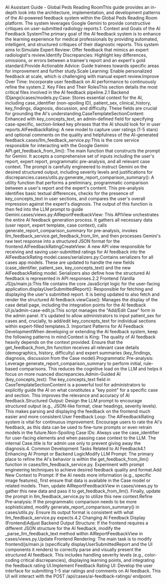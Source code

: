 AI Assistant Guide - Global Peds Reading RoomThis guide provides an in-depth look into the architecture, implementation, and development patterns of the AI-powered feedback system within the Global Peds Reading Room platform. The system leverages Google Gemini to provide constructive critiques on user-submitted radiology reports.1. Context and Goals of the AI Feedback SystemThe primary goal of the AI feedback system is to enhance the learning experience for medical professionals by providing automated, intelligent, and structured critiques of their diagnostic reports. This system aims to:Simulate Expert Review: Offer feedback that mimics an expert radiologist's review.Identify Discrepancies: Highlight key differences, omissions, or errors between a trainee's report and an expert's gold standard.Provide Actionable Advice: Guide trainees towards specific areas for improvement and further study.Scale Learning: Enable personalized feedback at scale, which is challenging with manual expert review.Improve Over Time: Incorporate user feedback on AI performance to continuously refine the system.2. Key Files and Their RolesThis section details the most critical files involved in the AI feedback pipeline.2.1 Backend (Django)cases/models.py:Case: Stores essential context for the AI, including case_identifier (non-spoiling ID), patient_sex, clinical_history, key_findings, diagnosis, discussion, and difficulty. These fields are crucial for grounding the AI's understanding.CaseTemplateSectionContent: Enhanced with key_concepts_text, an admin-defined field for specifying case-specific, section-linked key phrases that the AI should look for in user reports.AIFeedbackRating: A new model to capture user ratings (1-5 stars) and optional comments on the quality and helpfulness of the AI-generated feedback.cases/llm_feedback_service.py:This is the core service responsible for interacting with the Google Gemini API.get_feedback_from_llm(): The main function that constructs the prompt for Gemini. It accepts a comprehensive set of inputs including the user's report, expert report, programmatic pre-analysis, and all relevant case context. The prompt is carefully engineered to instruct Gemini on the desired structured output, including severity levels and justifications for discrepancies.cases/utils.py:generate_report_comparison_summary(): A utility function that performs a preliminary, programmatic comparison between a user's report and the expert's content. This pre-analysis identifies basic textual differences, checks for the presence of key_concepts_text in user sections, and compares the user's overall impression against the expert's diagnosis. The output of this function is then fed into the LLM prompt to guide Gemini.cases/views.py:AIReportFeedbackView: This APIView orchestrates the entire AI feedback generation process. It gathers all necessary data (user report, expert template, case context), calls generate_report_comparison_summary for pre-analysis, invokes llm_feedback_service.get_feedback_from_llm, and then processes Gemini's raw text response into a structured JSON format for the frontend.AIFeedbackRatingCreateView: A new API view responsible for receiving and saving user-submitted ratings for AI feedback into the AIFeedbackRating model.cases/serializers.py:Contains serializers for all cases app models. These are updated to handle the new fields (case_identifier, patient_sex, key_concepts_text) and the new AIFeedbackRating model. Serializers also define how the structured AI feedback is represented in API responses.2.2 Frontend (Vanilla JS)js/main.js:This file contains the core JavaScript logic for the user-facing application.displayUserSubmittedReport(): Responsible for fetching and displaying the user's submitted report. It is being updated to also fetch and render the structured AI feedback.viewCase(): Manages the display of the case detail page, including the integration points for the AI feedback UI.js/admin-case-edit.js:This script manages the "Add/Edit Case" form in the admin panel. It's updated to allow administrators to input patient_sex for cases and, crucially, to add/edit key_concepts_text for individual sections within expert-filled templates.3. Important Patterns for AI Feedback DevelopmentWhen developing or extending the AI feedback system, keep the following patterns in mind:Context is King: The quality of AI feedback heavily depends on the context provided. Ensure that the get_feedback_from_llm function receives all relevant case details (demographics, history, difficulty) and expert summaries (key_findings, diagnosis, discussion from the Case model).Programmatic Pre-analysis: Leverage generate_report_comparison_summary to perform initial, rule-based comparisons. This reduces the cognitive load on the LLM and helps it focus on more nuanced discrepancies.Admin-Guided AI (key_concepts_text): The key_concepts_text field in CaseTemplateSectionContent is a powerful tool for administrators to explicitly guide the AI on what constitutes a "key point" for a specific case and section. This improves the relevance and accuracy of AI feedback.Structured Output: Design the LLM prompt to encourage structured output (e.g., JSON-like format, clear headings, severity levels). This makes parsing and displaying the feedback on the frontend much easier and more consistent.User Feedback Loop: The AIFeedbackRating system is vital for continuous improvement. Encourage users to rate the AI's feedback, as this data can be used to fine-tune prompts or even retrain models in the future.Non-Spoiling Case IDs: Always use the case_identifier for user-facing elements and when passing case context to the LLM. The internal Case.title is for admin use only to prevent giving away the diagnosis.4. Common Development Tasks Related to AI Feedback4.1 Enhancing AI Prompt or Backend LogicModify LLM Prompt: The primary place to refine the AI's behavior is within the get_feedback_from_llm() function in cases/llm_feedback_service.py. Experiment with prompt engineering techniques to achieve desired feedback quality and format.Add New Context to Prompt: If the AI needs more information (e.g., specific image features), first ensure that data is available in the Case model or related models. Then, update AIReportFeedbackView in cases/views.py to gather this new data and pass it to get_feedback_from_llm(). Finally, update the prompt in llm_feedback_service.py to utilize this new context.Refine Pre-analysis: If the programmatic comparison needs to be more sophisticated, modify generate_report_comparison_summary() in cases/utils.py. Ensure its output format is consistent with what llm_feedback_service.py expects.4.2 Changing AI Feedback Display (Frontend)Adjust Backend Output Structure: If the frontend requires a different JSON structure for the AI feedback, modify the _parse_llm_feedback_text method within AIReportFeedbackView in cases/views.py.Update Frontend Rendering: The main task is to modify frontend/js/main.js (specifically displayUserSubmittedReport and the UI components it renders) to correctly parse and visually present the structured AI feedback. This includes handling severity levels (e.g., color-coding critical discrepancies), displaying learning points, and integrating the feedback rating UI.Implement Feedback Rating UI: Develop the user interface for submitting 1-5 star ratings and comments on AI feedback. This UI will interact with the POST /api/cases/ai-feedback-ratings/ endpoint.
